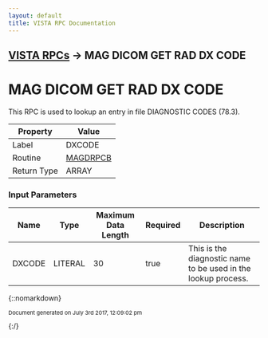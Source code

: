 ```yaml
---
layout: default
title: VISTA RPC Documentation
---
```


## [VISTA RPCs](TableOfContents) &#8594; MAG DICOM GET RAD DX CODE
# MAG DICOM GET RAD DX CODE

This RPC is used to lookup an entry in file DIAGNOSTIC CODES (78.3).

Property | Value
--- | ---
Label | DXCODE
Routine | [MAGDRPCB](http://code.osehra.org/dox/Routine_MAGDRPCB_source.html)
Return Type | ARRAY


### Input Parameters

Name | Type | Maximum Data Length | Required | Description
--- | --- | --- | --- | ---
DXCODE | LITERAL | 30 | true | This is the diagnostic name to be used in the lookup process.



{::nomarkdown} <br/><p style="font-size: 11px">Document generated on July 3rd 2017, 12:09:02 pm</p>{:/}